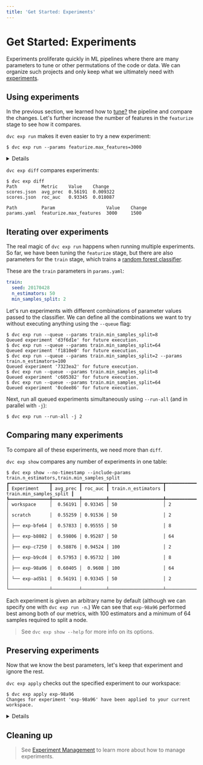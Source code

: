 ```yaml
---
title: 'Get Started: Experiments'
---
```


# Get Started: Experiments

Experiments proliferate quickly in ML pipelines where there are many parameters
to tune or other permutations of the code or data. We can organize such projects
and only keep what we ultimately need with
[experiments](/doc/command-reference/exp).

## Using experiments

In the previous section, we learned how to
[tune?](/doc/tutorials/get-started/tuning?) the pipeline and compare the
changes. Let's further increase the number of features in the `featurize` stage
to see how it compares.

`dvc exp run` makes it even easier to try a new experiment:

```dvc
$ dvc exp run --params featurize.max_features=3000
```

<details>

### 💡 Expand to see what this command does.

`dvc exp run` is similar to `dvc repro` but with some added conveniences for
running experiments. The `--params` flag sets the values for
[parameters](/doc/command-reference/params) as a shortcut to editing
`params.yaml`.

Check that the `featurize.max_features` value has been updated in
`params.yaml`:

```diff
 featurize:
-  max_features: 1500
+  max_features: 3000
```

Any edits to dependencies (parameters, source code, data) will be reflected in
the experiment run.

</details>

`dvc exp diff` compares experiments:

```dvc
$ dvc exp diff
Path         Metric    Value    Change
scores.json  avg_prec  0.56191  0.009322
scores.json  roc_auc   0.93345  0.018087

Path         Param                   Value    Change
params.yaml  featurize.max_features  3000     1500
```

## Iterating over experiments

The real magic of `dvc exp run` happens when running multiple experiments. So
far, we have been tuning the `featurize` stage, but there are also parameters
for the `train` stage, which trains a
[random forest classifier](https://scikit-learn.org/stable/modules/generated/sklearn.ensemble.RandomForestClassifier.html).

These are the `train` parameters in `params.yaml`:

```yaml
train:
  seed: 20170428
  n_estimators: 50
  min_samples_split: 2
```

Let's run experiments with different combinations of parameter values passed to
the classifier. We can define all the combinations we want to try without
executing anything using the `--queue` flag:

```dvc
$ dvc exp run --queue --params train.min_samples_split=8
Queued experiment 'd3f6d1e' for future execution.
$ dvc exp run --queue --params train.min_samples_split=64
Queued experiment 'f1810e0' for future execution.
$ dvc exp run --queue --params train.min_samples_split=2 --params train.n_estimators=100
Queued experiment '7323ea2' for future execution.
$ dvc exp run --queue --params train.min_samples_split=8
Queued experiment 'c605382' for future execution.
$ dvc exp run --queue --params train.min_samples_split=64
Queued experiment '0cdee86' for future execution.
```

Next, run all queued experiments simultaneously using `--run-all` (and in
parallel with `-j`):

```dvc
$ dvc exp run --run-all -j 2
```

## Comparing many experiments

To compare all of these experiments, we need more than `diff`.

`dvc exp show` compares any number of experiments in one table:

```dvc
$ dvc exp show --no-timestamp --include-params train.n_estimators,train.min_samples_split
┏━━━━━━━━━━━━━━━┳━━━━━━━━━━┳━━━━━━━━━┳━━━━━━━━━━━━━━━━━━━━┳━━━━━━━━━━━━━━━━━━━━━━━━━┓
┃ Experiment    ┃ avg_prec ┃ roc_auc ┃ train.n_estimators ┃ train.min_samples_split ┃
┡━━━━━━━━━━━━━━━╇━━━━━━━━━━╇━━━━━━━━━╇━━━━━━━━━━━━━━━━━━━━╇━━━━━━━━━━━━━━━━━━━━━━━━━┩
│ workspace     │  0.56191 │ 0.93345 │ 50                 │ 2
│
│ scratch       │  0.55259 │ 0.91536 │ 50                 │ 2
│
│ ├── exp-bfe64 │  0.57833 │ 0.95555 │ 50                 │ 8
│
│ ├── exp-b8082 │  0.59806 │ 0.95287 │ 50                 │ 64
│
│ ├── exp-c7250 │  0.58876 │ 0.94524 │ 100                │ 2
│
│ ├── exp-b9cd4 │  0.57953 │ 0.95732 │ 100                │ 8
│
│ ├── exp-98a96 │  0.60405 │  0.9608 │ 100                │ 64
│
│ └── exp-ad5b1 │  0.56191 │ 0.93345 │ 50                 │ 2
│
└───────────────┴──────────┴─────────┴────────────────────┴─────────────────────────┘
```

Each experiment is given an arbitrary name by default (although we can specify
one with `dvc exp run -n`.) We can see that `exp-98a96` performed best among
both of our metrics, with 100 estimators and a minimum of 64 samples required to
split a node.

> See `dvc exp show --help` for more info on its options.

## Preserving experiments

Now that we know the best parameters, let's keep that experiment and ignore the
rest.

`dvc exp apply` checks out the specified experiment to our workspace:

```dvc
$ dvc exp apply exp-98a96
Changes for experiment 'exp-98a96' have been applied to your current workspace.
```

<details>

### 💡 Expand to see what this command does.

`dvc exp apply` is similar to `dvc checkout` but it works with experiments that
have not been manually committed to the Git repo. DVC tracks everything in
the pipeline for each experiment (parameters, metrics, dependencies, and
outputs) and can later retrieve it as needed.

Check that `scores.json` reflects the scores in the table above:

```json
{"avg_prec": 0.6040544652105823, "roc_auc": 0.9608017142900953}
```

</details>

## Cleaning up

> See [Experiment Management](/doc/user-guide/experiment-management) to learn
> more about how to manage experiments.

